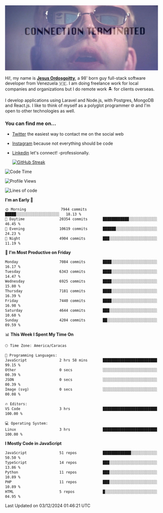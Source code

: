 ![hackers movie reference](./disconnected.jpg)

Hi!, my name is [**Jesus Ordosgoitty**](https://jodaz.dev), a 98' born guy full-stack software developer from Venezuela 🇻🇪. I am doing freelance work for local companies and organizations but I do remote work 🏝️ for clients overseas. 

I develop applications using Laravel and Node.js, with Postgres, MongoDB and React.js. I like to think of myself as a polyglot programmer 🌐 and I'm open to other technologies as well.

### You can find me on...

- [Twitter](https://twitter.com/jodaz_) the easiest way to contact me on the social web
- [Instagram](https://instagram.com/jodaz_) because not everything should be code
- [Linkedin](https://linkedin.com/in/jodaz) let's connect! -professionally.


    [![GitHub Streak](https://streak-stats.demolab.com?user=jodaz&theme=tokyonight)](https://git.io/streak-stats)

<!--START_SECTION:waka-->
![Code Time](http://img.shields.io/badge/Code%20Time-7%2C547%20hrs%2040%20mins-blue)

![Profile Views](http://img.shields.io/badge/Profile%20Views-0-blue)

![Lines of code](https://img.shields.io/badge/From%20Hello%20World%20I%27ve%20Written-82.2%20million%20lines%20of%20code-blue)

**I'm an Early 🐤** 

```text
🌞 Morning                7944 commits        █████░░░░░░░░░░░░░░░░░░░░   18.13 % 
🌆 Daytime                20354 commits       ████████████░░░░░░░░░░░░░   46.45 % 
🌃 Evening                10619 commits       ██████░░░░░░░░░░░░░░░░░░░   24.23 % 
🌙 Night                  4904 commits        ███░░░░░░░░░░░░░░░░░░░░░░   11.19 % 
```
📅 **I'm Most Productive on Friday** 

```text
Monday                   7084 commits        ████░░░░░░░░░░░░░░░░░░░░░   16.17 % 
Tuesday                  6343 commits        ████░░░░░░░░░░░░░░░░░░░░░   14.47 % 
Wednesday                6925 commits        ████░░░░░░░░░░░░░░░░░░░░░   15.80 % 
Thursday                 7181 commits        ████░░░░░░░░░░░░░░░░░░░░░   16.39 % 
Friday                   7440 commits        ████░░░░░░░░░░░░░░░░░░░░░   16.98 % 
Saturday                 4644 commits        ███░░░░░░░░░░░░░░░░░░░░░░   10.60 % 
Sunday                   4204 commits        ██░░░░░░░░░░░░░░░░░░░░░░░   09.59 % 
```


📊 **This Week I Spent My Time On** 

```text
🕑︎ Time Zone: America/Caracas

💬 Programming Languages: 
JavaScript               2 hrs 58 mins       █████████████████████████   99.15 % 
Other                    0 secs              ░░░░░░░░░░░░░░░░░░░░░░░░░   00.39 % 
JSON                     0 secs              ░░░░░░░░░░░░░░░░░░░░░░░░░   00.39 % 
Image (svg)              0 secs              ░░░░░░░░░░░░░░░░░░░░░░░░░   00.08 % 

🔥 Editors: 
VS Code                  3 hrs               █████████████████████████   100.00 % 

💻 Operating System: 
Linux                    3 hrs               █████████████████████████   100.00 % 
```

**I Mostly Code in JavaScript** 

```text
JavaScript               51 repos            █████████████░░░░░░░░░░░░   50.50 % 
TypeScript               14 repos            ███░░░░░░░░░░░░░░░░░░░░░░   13.86 % 
Python                   11 repos            ███░░░░░░░░░░░░░░░░░░░░░░   10.89 % 
PHP                      11 repos            ███░░░░░░░░░░░░░░░░░░░░░░   10.89 % 
HTML                     5 repos             █░░░░░░░░░░░░░░░░░░░░░░░░   04.95 % 
```




 Last Updated on 03/12/2024 01:46:21 UTC
<!--END_SECTION:waka-->
